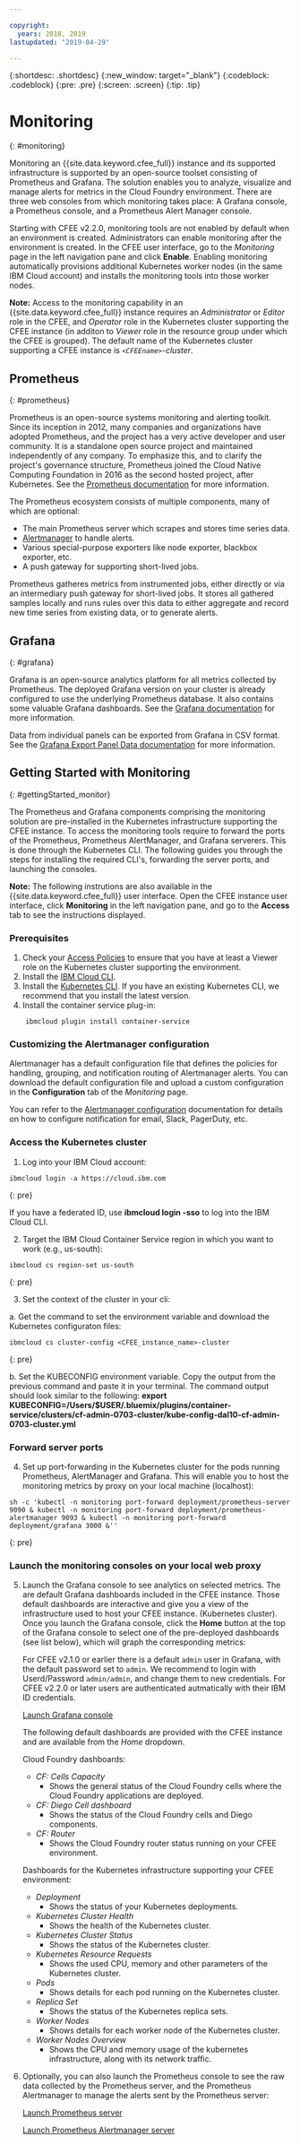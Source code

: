 ```yaml
---

copyright:
  years: 2018, 2019
lastupdated: "2019-04-29"

---
```


{:shortdesc: .shortdesc}
{:new_window: target="_blank"}
{:codeblock: .codeblock}
{:pre: .pre}
{:screen: .screen}
{:tip: .tip}

# Monitoring 
{: #monitoring}

Monitoring an {{site.data.keyword.cfee_full}} instance and its supported infrastructure is supported by an open-source toolset consisting of Prometheus and Grafana.  The solution enables you to analyze, visualize and manage alerts for metrics in the Cloud Foundry environment.  There are three web consoles from which monitoring takes place: A Grafana console, a Prometheus console, and a Prometheus Alert Manager console.

Starting with CFEE v2.2.0, monitoring tools are not enabled by default when an environment is created.  Administrators can enable monitoring after the environment is created.  In the CFEE user interface, go to the _Monitoring_ page in the left navigation pane and click **Enable**. Enabling monitoring automatically provisions additional Kubernetes worker nodes (in the same IBM Cloud account) and installs the monitoring tools into those worker nodes.

**Note:** Access to the monitoring capability in an {{site.data.keyword.cfee_full}} instance requires an _Administrator_ or _Editor_ role in the CFEE, and _Operator_ role in the Kubernetes cluster supporting the CFEE instance (in additon to _Viewer_ role in the resource group under which the CFEE is grouped).  The default name of the Kubernetes cluster supporting a CFEE instance is _`<CFEEname>`-cluster_. 

## Prometheus
{: #prometheus}

Prometheus is an open-source systems monitoring and alerting toolkit. Since its inception in 2012, many companies and organizations have adopted Prometheus, and the project has a very active developer and user community. 
It is a standalone open source project and maintained independently of any company. To emphasize this, and to clarify the project's governance structure, Prometheus joined the Cloud Native Computing Foundation in 2016 as the second hosted project, after Kubernetes. See the [Prometheus documentation](https://prometheus.io/docs/introduction/overview/) for more information.

The Prometheus ecosystem consists of multiple components, many of which are optional:

* The main Prometheus server which scrapes and stores time series data.</li>
* [Alertmanager](https://prometheus.io/docs/alerting/alertmanager/) to handle alerts.</li>
* Various special-purpose exporters like node exporter, blackbox exporter, etc.</li>
* A push gateway for supporting short-lived jobs.</li>

Prometheus gatheres metrics from instrumented jobs, either directly or via an intermediary push gateway for short-lived jobs. It stores all gathered samples locally and runs rules over this data to either aggregate and record new time series from existing data, or to generate alerts. 

## Grafana
{: #grafana}

Grafana is an open-source analytics platform for all metrics collected by Prometheus. The deployed Grafana version on your cluster is already configured to use the underlying Prometheus database. It also contains some valuable Grafana dashboards.  See the [Grafana documentation](http://docs.grafana.org/guides/getting_started/) for more information.

Data from individual panels can be exported from Grafana in CSV format. See the [Grafana Export Panel Data documentation](https://grafana.com/docs/reference/sharing/#export-panel-data) for more information.

## Getting Started with Monitoring
{: #gettingStarted_monitor}

The Prometheus and Grafana components comprising the monitoring solution are pre-installed in the Kubernetes infrastructure supporting the CFEE instance.  To access the monitoring tools require to forward the ports of the Prometheus, Prometheus AlertManager, and Grafana serverers.  This is done through the Kubernetes CLI. 
The following guides you through the steps for installing the required CLI's, forwarding the server ports, and launching the consoles.

**Note:** The following instrutions are also available in the {{site.data.keyword.cfee_full}} user interface.  Open the CFEE instance user interface, click **Monitoring** in the left navigation pane, and go to the **Access** tab to see the instructions displayed.

### Prerequisites

1. Check your [Access Policies](https://cloud.ibm.com/iam/#/users) to ensure that you have at least a Viewer role on the Kubernetes cluster supporting the environment.
2. Install the [IBM Cloud CLI](https://cloud.ibm.com/docs/cli/reference/ibmcloud/download_cli.html#install_use).
3. Install the [Kubernetes CLI](https://kubernetes.io/docs/tasks/tools/install-kubectl/).  If you have an existing Kubernetes CLI, we recommend that you install the latest version.
4. Install the container service plug-in:
```
    ibmcloud plugin install container-service
```
 
### Customizing the Alertmanager configuration

Alertmanager has a default configuration file that defines the policies for handling, grouping, and notification routing of Alertmanager alerts. You can download the default configuration file and upload a custom configuration in the **Configuration** tab of the _Monitoring_ page.

You can refer to the [Alertmanager configuration](https://prometheus.io/docs/alerting/configuration/) documentation for details on how to configure notification for email, Slack, PagerDuty, etc.
 
### Access the Kubernetes cluster

1. Log into your IBM Cloud account:

  ```
  ibmcloud login -a https://cloud.ibm.com
  ```
  {: pre}
  
  If you have a federated ID, use __ibmcloud login -sso__ to log into the IBM Cloud CLI.

2. Target the IBM Cloud Container Service region in which you want to work (e.g., us-south):

  ```
  ibmcloud cs region-set us-south
  ```
  {: pre}
    
3. Set the context of the cluster in your cli: 

  a. Get the command to set the environment variable and download the Kubernetes configuraton files:

  ```
  ibmcloud cs cluster-config <CFEE_instance_name>-cluster
  ```
  {: pre}
    
  b. Set the KUBECONFIG environment variable. Copy the output from the previous command and paste it in your terminal. The command output should look similar to the following:
  __export KUBECONFIG=/Users/$USER/.bluemix/plugins/container-service/clusters/cf-admin-0703-cluster/kube-config-dal10-cf-admin-0703-cluster.yml__

### Forward server ports
4. Set up port-forwarding in the Kubernetes cluster for the pods running Prometheus, AlertManager and Grafana. This will enable you to host the monitoring metrics by proxy on your local machine (localhost):

  ```
  sh -c 'kubectl -n monitoring port-forward deployment/prometheus-server 9090 & kubectl -n monitoring port-forward deployment/prometheus-alertmanager 9093 & kubectl -n monitoring port-forward deployment/grafana 3000 &''
  ```
  {: pre}
  
### Launch the monitoring consoles on your local web proxy

5. Launch the Grafana console to see analytics on selected metrics.  The are default Grafana dashboards included in the CFEE instance. Those default dashboards are interactive and give you a view of the infrastructure used to host your CFEE instance. (Kubernetes cluster). Once you launch the Grafana console, click the **Home** button at the top of the Grafana console to select one of the pre-deployed dashboards (see list below), which will graph the corresponding metrics:

   For CFEE v2.1.0 or earlier there is a default `admin` user in Grafana, with the default password set to `admin`. We recommend to login with Userd/Password `admin/admin`, and change them to new credentials.  For CFEE v2.2.0 or later users are authenticated autmatically with their IBM ID credentials.

     [Launch Grafana console](https://localhost:3000)

   The following default dashboards are provided with the CFEE instance and are available from the _Home_ dropdown.

    Cloud Foundry dashboards:
   - _CF: Cells Capacity_ 
        - Shows the general status of the Cloud Foundry cells where the Cloud Foundry applications are deployed.
   - _CF: Diego Cell dashboard_ 
        - Shows the status of the Cloud Foundry cells and Diego components.
   - _CF: Router_ 
        - Shows the Cloud Foundry router status running on your CFEE environment.
  
   Dashboards for the Kubernetes infrastructure supporting your CFEE environment:
   - _Deployment_ 
        - Shows the status of your Kubernetes deployments.
   - _Kubernetes Cluster Health_ 
        - Shows the health of the Kubernetes cluster.
   - _Kubernetes Cluster Status_ 
        - Shows the status of the Kubernetes cluster.
   - _Kubernetes Resource Requests_ 
        - Shows the used CPU, memory and other parameters of the Kubernetes cluster.
   - _Pods_ 
        - Shows details for each pod running on the Kubernetes cluster.
   - _Replica Set_ 
        - Shows the status of the Kubernetes replica sets.       
   - _Worker Nodes_ 
        - Shows details for each worker node of the Kubernetes cluster.
   - _Worker Nodes Overview_ 
        - Shows the CPU and memory usage of the kubernetes infrastructure, along with its network traffic.
        
6. Optionally, you can also launch the Prometheus console to see the raw data collected by the Prometheus server, and the Prometheus Alertmanager to manage the alerts sent by the Prometheus server:

     [Launch Prometheus server](https://localhost:9090)

     [Launch Prometheus Alertmanager server](https://localhost:9093)

